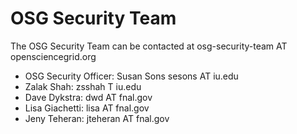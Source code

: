 # OSG Security Team

The OSG Security Team can be contacted at osg-security-team AT opensciencegrid.org

- OSG Security Officer: Susan Sons sesons AT iu.edu
- Zalak Shah: zsshah T iu.edu
- Dave Dykstra: dwd AT fnal.gov
- Lisa Giachetti: lisa AT fnal.gov
- Jeny Teheran: jteheran AT fnal.gov
